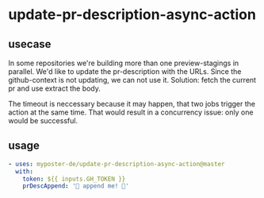 # update-pr-description-async-action

## usecase
In some repositories we're building more than one preview-stagings in parallel. We'd like to update the pr-description with the URLs. Since the github-context is not updating, we can not use it.
Solution: fetch the current pr and use extract the body.

The timeout is neccessary because it may happen, that two jobs trigger the action at the same time. That would result in a concurrency issue: only one would be successful.

## usage

```yaml
- uses: myposter-de/update-pr-description-async-action@master
  with:
    token: ${{ inputs.GH_TOKEN }}
    prDescAppend: '🚀 append me! 🚀'

```
